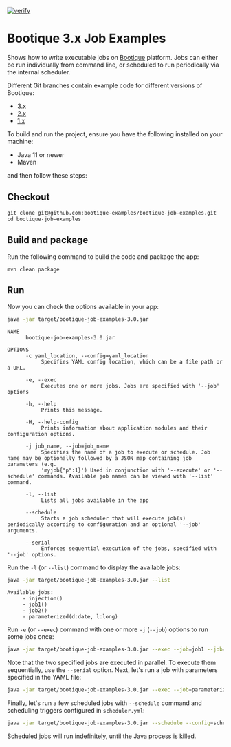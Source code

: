 [![verify](https://github.com/bootique-examples/bootique-job-examples/actions/workflows/verify.yml/badge.svg)](https://github.com/bootique-examples/bootique-job-examples/actions/workflows/verify.yml)

# Bootique 3.x Job Examples

Shows how to write executable jobs on [Bootique](http://bootique.io) platform. Jobs can either be run individually from command line, 
or scheduled to run periodically via the internal scheduler.

Different Git branches contain example code for different versions of Bootique:

* [3.x](https://github.com/bootique-examples/bootique-job-examples/tree/3.x)
* [2.x](https://github.com/bootique-examples/bootique-job-examples/tree/2.x)
* [1.x](https://github.com/bootique-examples/bootique-job-examples/tree/1.x)

To build and run the project, ensure you have the following installed on your machine:

* Java 11 or newer
* Maven

and then follow these steps:

## Checkout
```
git clone git@github.com:bootique-examples/bootique-job-examples.git
cd bootique-job-examples
```

## Build and package

Run the following command to build the code and package the app:
```
mvn clean package
```

## Run

Now you can check the options available in your app:

```bash
java -jar target/bootique-job-examples-3.0.jar
```

```
NAME
      bootique-job-examples-3.0.jar

OPTIONS
      -c yaml_location, --config=yaml_location
           Specifies YAML config location, which can be a file path or a URL.

      -e, --exec
           Executes one or more jobs. Jobs are specified with '--job' options

      -h, --help
           Prints this message.

      -H, --help-config
           Prints information about application modules and their configuration options.

      -j job_name, --job=job_name
           Specifies the name of a job to execute or schedule. Job name may be optionally followed by a JSON map containing job parameters (e.g.
           'myjob{"p":1}') Used in conjunction with '--execute' or '--schedule' commands. Available job names can be viewed with '--list' command.

      -l, --list
           Lists all jobs available in the app

      --schedule
           Starts a job scheduler that will execute job(s) periodically according to configuration and an optional '--job' arguments.

      --serial
           Enforces sequential execution of the jobs, specified with '--job' options.
```

Run the `-l` (or `--list`) command to display the available jobs:

```bash
java -jar target/bootique-job-examples-3.0.jar --list
```

```
Available jobs:
     - injection()
     - job1()
     - job2()
     - parameterized(d:date, l:long)
```

Run `-e` (or `--exec`) command with one or more `-j` (`--job`) options to run some jobs once:

```bash
java -jar target/bootique-job-examples-3.0.jar --exec --job=job1 --job=job2
```

Note that the two specified jobs are executed in parallel. To execute them sequentially, use the `--serial` option. Next,
let's run a job with parameters specified in the YAML file:

```bash
java -jar target/bootique-job-examples-3.0.jar --exec --job=parameterized --config=params.yml
```
Finally, let's run a few scheduled jobs with `--schedule` command and scheduling triggers configured in `scheduler.yml`:
```bash
java -jar target/bootique-job-examples-3.0.jar --schedule --config=scheduler.yml
```
Scheduled jobs will run indefinitely, until the Java process is killed. 